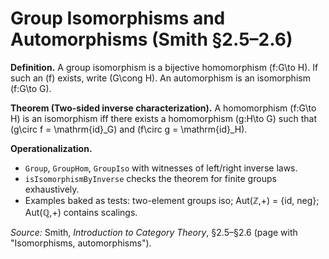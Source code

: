 # Group Isomorphisms and Automorphisms (Smith §2.5–2.6)

**Definition.** A group isomorphism is a bijective homomorphism \(f:G\to H\).
If such an \(f\) exists, write \(G\cong H\). An automorphism is an isomorphism \(f:G\to G\).

**Theorem (Two-sided inverse characterization).**
A homomorphism \(f:G\to H\) is an isomorphism iff there exists a homomorphism \(g:H\to G\)
such that \(g\circ f = \mathrm{id}_G\) and \(f\circ g = \mathrm{id}_H\).

**Operationalization.**
- `Group`, `GroupHom`, `GroupIso` with witnesses of left/right inverse laws.
- `isIsomorphismByInverse` checks the theorem for finite groups exhaustively.
- Examples baked as tests: two-element groups iso; Aut(ℤ,+) = {id, neg}; Aut(ℚ,+) contains scalings.

*Source:* Smith, *Introduction to Category Theory*, §2.5–§2.6 (page with "Isomorphisms, automorphisms").